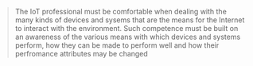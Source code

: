 >The IoT professional must be comfortable when dealing with the many kinds of devices and sysems that are the means for the Internet to interact with the environment. Such competence must be built on an awareness of the various means with which devices and systems perform, how they can be made to perform well and how their perfromance attributes may be changed